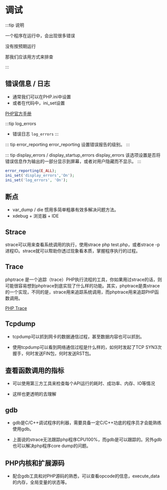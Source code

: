 # 调试

:::tip 说明

一个程序在运行中，会出现很多错误

没有按预期运行

那我们应该用方式来排查

:::

## 错误信息 / 日志

* 通常我们可以在PHP.ini中设置
* 或者在代码中，ini_set设置

[PHP官方手册](http://php.net/manual/zh/errorfunc.configuration.php#ini.display-errors)

:::tip log_errors
* 错误日志 `log_errors`
:::

::: tip error_reporting 
error_reporting 设置错误报告的级别。
:::

::: tip display_errors / display_startup_errors
display_errors 该选项设置是否将错误信息作为输出的一部分显示到屏幕，或者对用户隐藏而不显示。
:::

``` php
error_reporting(E_ALL);
ini_set('display_errors','On');
ini_set('log_errors', 'On');
```

## 断点

* var_dump / die 惯用多简单粗暴有效多解决问题方法。
* xdebug + 浏览器 + IDE

## Strace

strace可以用来查看系统调用的执行，使用strace php test.php，或者strace -p 进程ID。strace就可以帮助你透过现象看本质，掌握程序执行的过程。

## Trace

phptrace 是一个追踪（trace）PHP执行流程的工具，你如果用过strace的话，则可能很容易想到phptrace到底实现了什么样的功能。其实，phptrace是类strace的一个实现，不同的是，strace用来追踪系统调用，而phptrace用来追踪PHP函数调用。

[PHP Trace](https://mp.weixin.qq.com/s?__biz=MzAxNzMwOTQ0NA%3D%3D&mid=2653354782&idx=2&sn=9b63f6655230bec82d37a97968a55926&chksm=8035d175b74258632c3fecb6f18ed4f961afb5cf69bd2b6f547b44a3f73d9c98bf0f27720a99)


## Tcpdump

* tcpdump可以抓到网卡的数据通信过程，甚至数据内容也可以抓到。

* 使用tcpdump可以看到网络通信过程是什么样的，如何时发起了TCP SYN3次握手，何时发送FIN包，何时发送RST包。

## 查看函数调用的指标

* 可以使用第三方工具来检查每个API运行的耗时、成功率、内存、IO等情况

* 这样也更透明的去理解

## gdb

* gdb是C/C++调试程序的利器，需要具备一定C/C++功底的程序员才会能熟练使用gdb。

* 上面说的strace无法跟踪php程序CPU100%，而gdb是可以跟踪的。另外gdb也可以解决php程序core dump的问题。

## PHP内核和扩展源码

* 配合gdb工具和对PHP源码的熟悉，可以查看opcode的信息，execute_data的内存，全局变量的状态等。
